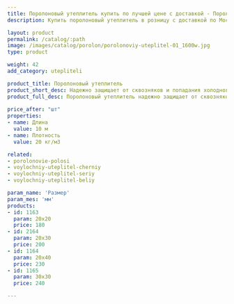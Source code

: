 ```yaml
---
title: Поролоновый утеплитель купить по лучшей цене с доставкой - Поролоныч
description: Купить поролоновый утеплитель в розницу с доставкой по Москве в интернет-магазине Поролоныча.

layout: product
permalink: /catalog/:path
image: /images/catalog/porolon/porolonoviy-uteplitel-01_1600w.jpg
type: product

weight: 42
add_category: utepliteli

product_title: Поролоновый утеплитель
product_short_desc: Надежно защищает от сквозняков и попадания холодного воздуха в помещение. Используется для утепления дверей и окон.
product_full_desc: Поролоновый утеплитель надежно защищает от сквозняков и попадания холодного воздуха в помещение. Используется для утепления дверей и окон.
        
price_after: "шт"
properties:
- name: Длина
  value: 10 м
- name: Плотность
  value: 20 кг/м3

related:
- porolonovie-polosi
- voylochniy-uteplitel-cherniy
- voylochniy-uteplitel-seriy
- voylochniy-uteplitel-beliy

param_name: 'Размер'
param_mes: 'мм'
products:
- id: 1163
  param: 20х20
  price: 180
- id: 2164
  param: 20х30
  price: 200
- id: 1164
  param: 20х40
  price: 230
- id: 1165
  param: 30х30
  price: 240

---
```


